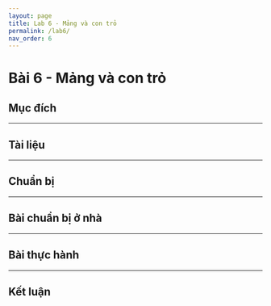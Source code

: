 ```yaml
---
layout: page
title: Lab 6 - Mảng và con trỏ
permalink: /lab6/
nav_order: 6
---
```


# Bài 6 - Mảng và con trỏ

## Mục đích


---

## Tài liệu

---

## Chuẩn bị

--- 

## Bài chuẩn bị ở nhà

---

## Bài thực hành

---

## Kết luận